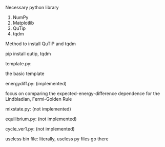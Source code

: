 Necessary python library

1. NumPy
2. Matplotlib
3. QuTip
4. tqdm

Method to install QuTiP and tqdm

pip install qutip, tqdm

template.py:

the basic template 

energydiff.py: (implemented)

focus on comparing the expected-energy-difference dependence for the Lindbladian, Fermi-Golden Rule

mixstate.py: (not implemented)

equilibrium.py: (not implemented)

cycle_ver1.py: (not implemented)









useless bin file: literally, useless py files go there 
